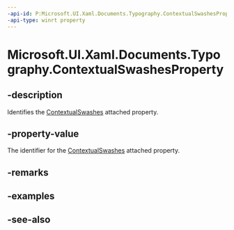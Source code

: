 ```yaml
---
-api-id: P:Microsoft.UI.Xaml.Documents.Typography.ContextualSwashesProperty
-api-type: winrt property
---
```


<!-- Property syntax
public Windows.UI.Xaml.DependencyProperty ContextualSwashesProperty { get; }
-->

# Microsoft.UI.Xaml.Documents.Typography.ContextualSwashesProperty

## -description
Identifies the [ContextualSwashes](/windows/winui/api/microsoft.ui.xaml.documents.typography#xaml-attached-properties) attached property.

## -property-value
The identifier for the [ContextualSwashes](/windows/winui/api/microsoft.ui.xaml.documents.typography#xaml-attached-properties) attached property.

## -remarks

## -examples

## -see-also
